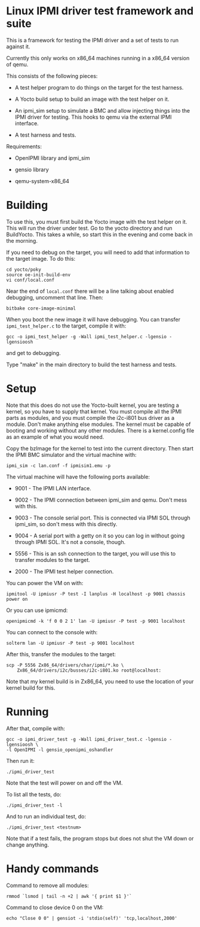 # Linux IPMI driver test framework and suite

This is a framework for testing the IPMI driver and a set of tests to
run against it.

Currently this only works on x86\_64 machines running in a x86\_64
version of qemu.

This consists of the following pieces:

* A test helper program to do things on the target for the test harness.

* A Yocto build setup to build an image with the test helper on it.

* An ipmi\_sim setup to simulate a BMC and allow injecting things into
  the IPMI driver for testing.  This hooks to qemu via the external
  IPMI interface.
  
* A test harness and tests.

Requirements:

* OpenIPMI library and ipmi\_sim

* gensio library

* qemu-system-x86_64

# Building

To use this, you must first build the Yocto image with the test helper
on it.  This will run the driver under test.  Go to the yocto
directory and run BuildYocto.  This takes a while, so start this in
the evening and come back in the morning.

If you need to debug on the target, you will need to add that
information to the target image.  To do this:

    cd yocto/poky
	source oe-init-build-env
	vi conf/local.conf

Near the end of `local.conf` there will be a line talking about
enabled debugging, uncomment that line.  Then:

    bitbake core-image-minimal
	
When you boot the new image it will have debugging.  You can transfer
`ipmi_test_helper.c` to the target, compile it with:

    gcc -o ipmi_test_helper -g -Wall ipmi_test_helper.c -lgensio -lgensioosh

and get to debugging.

Type "make" in the main directory to build the test harness and tests.

# Setup

Note that this does do not use the Yocto-built kernel, you are testing
a kernel, so you have to supply that kernel.  You must compile all the
IPMI parts as modules, and you must compile the i2c-i801 bus driver as
a module.  Don't make anything else modules.  The kernel must be
capable of booting and working without any other modules.  There is a
kernel.config file as an example of what you would need.

Copy the bzImage for the kernel to test into the current directory.
Then start the IPMI BMC simulator and the virtual machine with:

    ipmi_sim -c lan.conf -f ipmisim1.emu -p
  
The virtual machine will have the following ports available:

* 9001 - The IPMI LAN interface.

* 9002 - The IPMI connection between ipmi_sim and qemu.  Don't mess
  with this.
  
* 9003 - The console serial port.  This is connected via IPMI SOL
  through ipmi_sim, so don't mess with this directly.
  
* 9004 - A serial port with a getty on it so you can log in without
  going through IPMI SOL.  It's not a console, though.
  
* 5556 - This is an ssh connection to the target, you will use this
  to transfer modules to the target.
  
* 2000 - The IPMI test helper connection.

You can power the VM on with:

    ipmitool -U ipmiusr -P test -I lanplus -H localhost -p 9001 chassis power on
	
Or you can use ipmicmd:

    openipmicmd -k 'f 0 0 2 1' lan -U ipmiusr -P test -p 9001 localhost
	
You can connect to the console with:

    solterm lan -U ipmiusr -P test -p 9001 localhost

After this, transfer the modules to the target:

    scp -P 5556 Zx86_64/drivers/char/ipmi/*.ko \
	    Zx86_64/drivers/i2c/busses/i2c-i801.ko root@localhost:

Note that my kernel build is in Zx86_64, you need to use the location
of your kernel build for this.

# Running

After that, compile with:

    gcc -o ipmi_driver_test -g -Wall ipmi_driver_test.c -lgensio -lgensioosh \
	-l OpenIPMI -l gensio_openipmi_oshandler

Then run it:

    ./ipmi_driver_test
	
Note that the test will power on and off the VM.

To list all the tests, do:

    ./ipmi_driver_test -l

And to run an individual test, do:

    ./ipmi_driver_test <testnum>

Note that if a test fails, the program stops but does not shut the VM
down or change anything.

# Handy commands

Command to remove all modules:

    rmmod `lsmod | tail -n +2 | awk '{ print $1 }'`
	
Command to close device 0 on the VM:

    echo "Close 0 0" | gensiot -i 'stdio(self)' 'tcp,localhost,2000'
